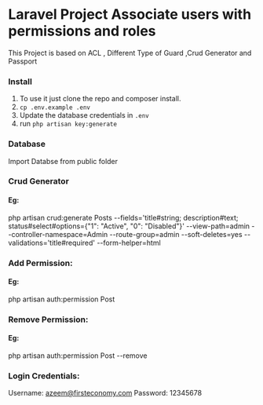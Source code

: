 # Laravel Project Associate users with permissions and roles
This Project is based on ACL , Different Type of Guard ,Crud Generator and Passport
### Install
1. To use it just clone the repo and composer install.
2. `cp .env.example .env`
3. Update the database credentials in `.env`
4. run `php artisan key:generate`

### Database
Import Databse from public folder
### Crud Generator
#### Eg:
php artisan crud:generate Posts --fields='title#string; description#text; status#select#options={"1": "Active", "0": "Disabled"}'  --view-path=admin --controller-namespace=Admin --route-group=admin --soft-deletes=yes --validations='title#required' --form-helper=html

### Add Permission:
#### Eg:
php artisan auth:permission Post

### Remove Permission:
#### Eg:
php artisan auth:permission Post --remove

### Login Credentials:
Username: azeem@firsteconomy.com
Password: 12345678


